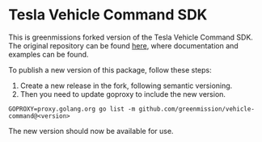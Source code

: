 # Tesla Vehicle Command SDK

This is greenmissions forked version of the Tesla Vehicle Command SDK. The original repository can be found [here](https://github.com/teslamotors/vehicle-command), where documentation and examples can be found.

To publish a new version of this package, follow these steps:

1. Create a new release in the fork, following semantic versioning.
2. Then you need to update goproxy to include the new version.
```
GOPROXY=proxy.golang.org go list -m github.com/greenmission/vehicle-command@<version>
```

The new version should now be available for use.